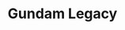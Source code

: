 --- 
title: "Gundam Legacy"
publishdate: "2019-9-20T16:48:46+02:00"
src: "https://365manga.net/manga/gundam-legacy"
image: "https://data.365manga.net/images/thumbnails/1788-gundam-legacy.png"
description: "A series of short stories that take place between Universal Century 0079 to 0093. The stories jump around to different characters and side stories that take place from the original Gundam and up through Char's Counterattack. > Part of the Gundam series ( http://bato.to/search?name=Gundam&name_cond=c&genres=;e9&genre_cond=and )"
---